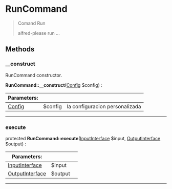 
                                                                                                                                            
    
# RunCommand


> Comand Run
>
> alfred-please run ...








## Methods

### __construct
RunCommand constructor.


**RunCommand::__construct**([Config](../../../../../Config.md) $config) : 


|Parameters: | | |
| --- | --- | --- |
|[Config](../../../../../Config.md) |$config | la configuracion personalizada |

---


### execute



protected **RunCommand::execute**([InputInterface](../../../../../InputInterface.md) $input, [OutputInterface](../../../../../OutputInterface.md) $output) : 


|Parameters: | | |
| --- | --- | --- |
|[InputInterface](../../../../../InputInterface.md) |$input |  |
|[OutputInterface](../../../../../OutputInterface.md) |$output |  |

---


                                                                                                                                                                                                                                                                                                                                                                                                            
    
                                                                                                                                                                                                                                                                             
                